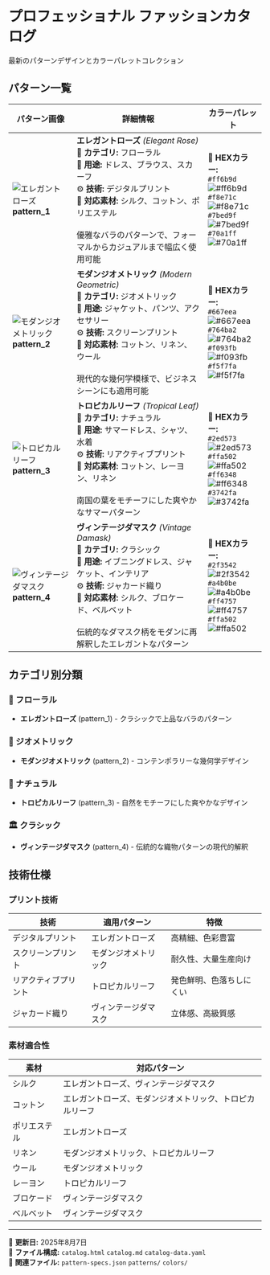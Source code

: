 # プロフェッショナル ファッションカタログ

最新のパターンデザインとカラーパレットコレクション

## パターン一覧

| パターン画像 | 詳細情報 | カラーパレット |
|-------------|---------|---------------|
| ![エレガントローズ](./patterns/pattern_1.png)<br>**pattern_1** | **エレガントローズ** _(Elegant Rose)_<br>📁 **カテゴリ:** フローラル<br>🎯 **用途:** ドレス、ブラウス、スカーフ<br>⚙️ **技術:** デジタルプリント<br>🧵 **対応素材:** シルク、コットン、ポリエステル<br><br>優雅なバラのパターンで、フォーマルからカジュアルまで幅広く使用可能 | 🎨 **HEXカラー:**<br>`#ff6b9d` ![#ff6b9d](https://via.placeholder.com/15/ff6b9d/000000?text=+)<br>`#f8e71c` ![#f8e71c](https://via.placeholder.com/15/f8e71c/000000?text=+)<br>`#7bed9f` ![#7bed9f](https://via.placeholder.com/15/7bed9f/000000?text=+)<br>`#70a1ff` ![#70a1ff](https://via.placeholder.com/15/70a1ff/000000?text=+) |
| ![モダンジオメトリック](./patterns/pattern_2.png)<br>**pattern_2** | **モダンジオメトリック** _(Modern Geometric)_<br>📁 **カテゴリ:** ジオメトリック<br>🎯 **用途:** ジャケット、パンツ、アクセサリー<br>⚙️ **技術:** スクリーンプリント<br>🧵 **対応素材:** コットン、リネン、ウール<br><br>現代的な幾何学模様で、ビジネスシーンにも適用可能 | 🎨 **HEXカラー:**<br>`#667eea` ![#667eea](https://via.placeholder.com/15/667eea/000000?text=+)<br>`#764ba2` ![#764ba2](https://via.placeholder.com/15/764ba2/000000?text=+)<br>`#f093fb` ![#f093fb](https://via.placeholder.com/15/f093fb/000000?text=+)<br>`#f5f7fa` ![#f5f7fa](https://via.placeholder.com/15/f5f7fa/000000?text=+) |
| ![トロピカルリーフ](./patterns/pattern_3.png)<br>**pattern_3** | **トロピカルリーフ** _(Tropical Leaf)_<br>📁 **カテゴリ:** ナチュラル<br>🎯 **用途:** サマードレス、シャツ、水着<br>⚙️ **技術:** リアクティブプリント<br>🧵 **対応素材:** コットン、レーヨン、リネン<br><br>南国の葉をモチーフにした爽やかなサマーパターン | 🎨 **HEXカラー:**<br>`#2ed573` ![#2ed573](https://via.placeholder.com/15/2ed573/000000?text=+)<br>`#ffa502` ![#ffa502](https://via.placeholder.com/15/ffa502/000000?text=+)<br>`#ff6348` ![#ff6348](https://via.placeholder.com/15/ff6348/000000?text=+)<br>`#3742fa` ![#3742fa](https://via.placeholder.com/15/3742fa/000000?text=+) |
| ![ヴィンテージダマスク](./patterns/pattern_4.png)<br>**pattern_4** | **ヴィンテージダマスク** _(Vintage Damask)_<br>📁 **カテゴリ:** クラシック<br>🎯 **用途:** イブニングドレス、ジャケット、インテリア<br>⚙️ **技術:** ジャカード織り<br>🧵 **対応素材:** シルク、ブロケード、ベルベット<br><br>伝統的なダマスク柄をモダンに再解釈したエレガントなパターン | 🎨 **HEXカラー:**<br>`#2f3542` ![#2f3542](https://via.placeholder.com/15/2f3542/000000?text=+)<br>`#a4b0be` ![#a4b0be](https://via.placeholder.com/15/a4b0be/000000?text=+)<br>`#ff4757` ![#ff4757](https://via.placeholder.com/15/ff4757/000000?text=+)<br>`#ffa502` ![#ffa502](https://via.placeholder.com/15/ffa502/000000?text=+) |

## カテゴリ別分類

### 🌸 フローラル
- **エレガントローズ** (pattern_1) - クラシックで上品なバラのパターン

### 🔷 ジオメトリック  
- **モダンジオメトリック** (pattern_2) - コンテンポラリーな幾何学デザイン

### 🌿 ナチュラル
- **トロピカルリーフ** (pattern_3) - 自然をモチーフにした爽やかなデザイン

### 🏛️ クラシック
- **ヴィンテージダマスク** (pattern_4) - 伝統的な織物パターンの現代的解釈

## 技術仕様

### プリント技術
| 技術 | 適用パターン | 特徴 |
|------|-------------|------|
| デジタルプリント | エレガントローズ | 高精細、色彩豊富 |
| スクリーンプリント | モダンジオメトリック | 耐久性、大量生産向け |
| リアクティブプリント | トロピカルリーフ | 発色鮮明、色落ちしにくい |
| ジャカード織り | ヴィンテージダマスク | 立体感、高級質感 |

### 素材適合性
| 素材 | 対応パターン |
|------|-------------|
| シルク | エレガントローズ、ヴィンテージダマスク |
| コットン | エレガントローズ、モダンジオメトリック、トロピカルリーフ |
| ポリエステル | エレガントローズ |
| リネン | モダンジオメトリック、トロピカルリーフ |
| ウール | モダンジオメトリック |
| レーヨン | トロピカルリーフ |
| ブロケード | ヴィンテージダマスク |
| ベルベット | ヴィンテージダマスク |

---

📅 **更新日:** 2025年8月7日  
📂 **ファイル構成:** `catalog.html` `catalog.md` `catalog-data.yaml`  
🔗 **関連ファイル:** `pattern-specs.json` `patterns/` `colors/`